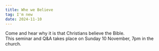 ```yaml
---
title: Whe we Believe
tag: I'm new
date: 2024-11-10
---
```


Come and hear why it is that Christians believe the Bible.  
This seminar and Q&A takes place on Sunday 10 November, 7pm in the church.
